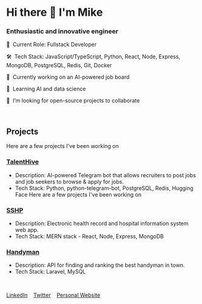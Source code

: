 # Hi there 👋 I'm Mike

### Enthusiastic and innovative engineer

💼 &nbsp;Current Role: Fullstack Developer 

🛠️ &nbsp;Tech Stack: JavaScript/TypeScript, Python, React, Node, Express, MongoDB, PostgreSQL, Redis, Git, Docker 

🔭 &nbsp;Currently working on an AI-powered job board 

🌱 &nbsp;Learning AI and data science 

👯 &nbsp;I’m looking for open-source projects to collaborate 

&nbsp;

## Projects

Here are a few projects I've been working on

### [TalentHive](https://github.com/miketorreno/TalentHive)
- Description: AI-powered Telegram bot that allows recruiters to post jobs and job seekers to browse & apply for jobs.
- Tech Stack: Python, python-telegram-bot, PostgreSQL, Redis, Hugging Face
Here are a few projects I've been working on

### [SSHP](https://github.com/miketorreno/sshp)
- Description: Electronic health record and hospital information system  web app.
- Tech Stack: MERN stack - React, Node, Express, MongoDB

### [Handyman](https://github.com/miketorreno/handyman-api)
- Description: API for finding and ranking the best handyman in town.
- Tech Stack: Laravel, MySQL

&nbsp;

[LinkedIn](https://www.linkedin.com/in/mikiyas-kebede-a2877220a/)
&nbsp;&nbsp;
[Twitter](https://twitter.com/mike_torreno)
&nbsp;&nbsp;
[Personal Website](https://miketorreno.com)

